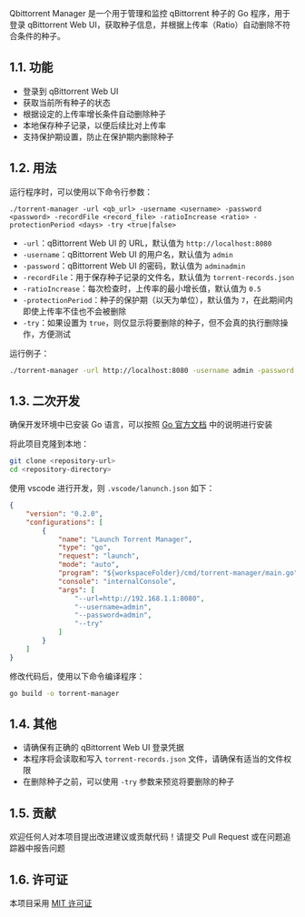 Qbittorrent Manager 是一个用于管理和监控 qBittorrent 种子的 Go 程序，用于登录 qBittorrent Web UI，获取种子信息，并根据上传率（Ratio）自动删除不符合条件的种子。

## 1.1. 功能

- 登录到 qBittorrent Web UI
- 获取当前所有种子的状态
- 根据设定的上传率增长条件自动删除种子
- 本地保存种子记录，以便后续比对上传率
- 支持保护期设置，防止在保护期内删除种子

## 1.2. 用法

运行程序时，可以使用以下命令行参数：

```
./torrent-manager -url <qb_url> -username <username> -password <password> -recordFile <record_file> -ratioIncrease <ratio> -protectionPeriod <days> -try <true|false>
```


- `-url`：qBittorrent Web UI 的 URL，默认值为 `http://localhost:8080`
- `-username`：qBittorrent Web UI 的用户名，默认值为 `admin`
- `-password`：qBittorrent Web UI 的密码，默认值为 `adminadmin`
- `-recordFile`：用于保存种子记录的文件名，默认值为 `torrent-records.json`
- `-ratioIncrease`：每次检查时，上传率的最小增长值，默认值为 `0.5`
- `-protectionPeriod`：种子的保护期（以天为单位），默认值为 `7`，在此期间内即使上传率不佳也不会被删除
- `-try`：如果设置为 `true`，则仅显示将要删除的种子，但不会真的执行删除操作，方便测试

运行例子：

```bash
./torrent-manager -url http://localhost:8080 -username admin -password adminadmin -recordFile torrent-records.json -ratioIncrease 0.5 -protectionPeriod 7 -try false
```

## 1.3. 二次开发
确保开发环境中已安装 Go 语言，可以按照 [Go 官方文档](https://golang.org/doc/install) 中的说明进行安装

将此项目克隆到本地：

```bash
git clone <repository-url>
cd <repository-directory>
```

使用 vscode 进行开发，则 `.vscode/lanunch.json` 如下：

```json
{
    "version": "0.2.0",
    "configurations": [
        {
            "name": "Launch Torrent Manager",
            "type": "go",
            "request": "launch",
            "mode": "auto",
            "program": "${workspaceFolder}/cmd/torrent-manager/main.go",
            "console": "internalConsole",
            "args": [
                "--url=http://192.168.1.1:8080",
                "--username=admin",
                "--password=admin",
                "--try"
            ]
        }
    ]
}
```

修改代码后，使用以下命令编译程序：
   
```bash
go build -o torrent-manager
```

## 1.4. 其他

- 请确保有正确的 qBittorrent Web UI 登录凭据
- 本程序将会读取和写入 `torrent-records.json` 文件，请确保有适当的文件权限
- 在删除种子之前，可以使用 `-try` 参数来预览将要删除的种子

## 1.5. 贡献

欢迎任何人对本项目提出改进建议或贡献代码！请提交 Pull Request 或在问题追踪器中报告问题

## 1.6. 许可证

本项目采用 [MIT 许可证](LICENSE)
